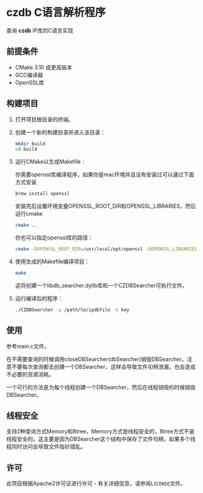 # czdb C语言解析程序

查询 **czdb** IP库的C语言实现

## 前提条件

- CMake 3.10 或更高版本
- GCC编译器
- OpenSSL库

## 构建项目

1. 打开项目根目录的终端。

2. 创建一个新的构建目录并进入该目录：
    ```bash
    mkdir build
    cd build
    ```

3. 运行CMake以生成Makefile：
   
   你需要openssl库编译程序，如果你是mac环境并且没有安装过可以通过下面方式安装
    ```bash
    brew install openssl
    ```
   安装完后设置环境变量OPENSSL_ROOT_DIR和OPENSSL_LIBRARIES，然后运行cmake

    ```bash
    cmake ..
    ```
   你也可以指定openssl库的路径：
    ```bash
    cmake -DOPENSSL_ROOT_DIR=/usr/local/opt/openssl -DOPENSSL_LIBRARIES=/usr/local/opt/openssl/lib ..
    ```

4. 使用生成的Makefile编译项目：
    ```bash
    make
    ```
   
   这将创建一个libdb_searcher.dylib库和一个CZDBSearcher可执行文件。

5. 运行编译后的程序：
    ```bash
    ./CZDBSearcher -p /path/to/ipdbfile -k key
    ```
## 使用

参考main.c文件。

在不需要查询的时候调用closeDBSearcher(dbSearcher)销毁DBSearcher。注意不要每次查询都去创建一个DBSearcher，这样会导致文件句柄泄漏，也会造成不必要的资源消耗。

一个可行的方法是为每个线程创建一个DBSearcher，然后在线程销毁的时候销毁DBSearcher。

## 线程安全
支持2种查询方式Memory和Btree，Memory方式是线程安全的，Btree方式不是线程安全的。这主要是因为DBSearcher这个结构中保存了文件句柄，如果多个线程同时访问会导致文件指针错乱。

## 许可

此项目根据Apache2许可证进行许可 - 有关详细信息，请参阅`LICENSE`文件。